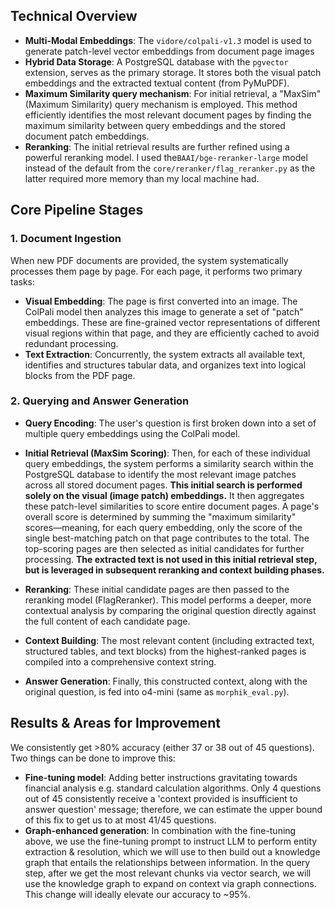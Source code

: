 ## Technical Overview

*   **Multi-Modal Embeddings**: The `vidore/colpali-v1.3` model is used to generate patch-level vector embeddings from document page images
*   **Hybrid Data Storage**: A PostgreSQL database with the `pgvector` extension, serves as the primary storage. It stores both the visual patch embeddings and the extracted textual content (from PyMuPDF).
*   **Maximum Similarity query mechanism**: For initial retrieval, a "MaxSim" (Maximum Similarity) query mechanism is employed. This method efficiently identifies the most relevant document pages by finding the maximum similarity between query embeddings and the stored document patch embeddings.
*   **Reranking**: The initial retrieval results are further refined using a powerful reranking model. I used the`BAAI/bge-reranker-large` model instead of the default from the `core/reranker/flag_reranker.py` as the latter required more memory than my local machine had.

## Core Pipeline Stages

### 1. Document Ingestion

When new PDF documents are provided, the system systematically processes them page by page. For each page, it performs two primary tasks:

*   **Visual Embedding**: The page is first converted into an image. The ColPali model then analyzes this image to generate a set of "patch" embeddings. These are fine-grained vector representations of different visual regions within that page, and they are efficiently cached to avoid redundant processing.
*   **Text Extraction**: Concurrently, the system extracts all available text, identifies and structures tabular data, and organizes text into logical blocks from the PDF page.

### 2. Querying and Answer Generation

*   **Query Encoding**: The user's question is first broken down into a set of multiple query embeddings using the ColPali model. 

*   **Initial Retrieval (MaxSim Scoring)**: Then, for each of these individual query embeddings, the system performs a similarity search within the PostgreSQL database to identify the most relevant image patches across all stored document pages. **This initial search is performed solely on the visual (image patch) embeddings.** It then aggregates these patch-level similarities to score entire document pages. A page's overall score is determined by summing the "maximum similarity" scores—meaning, for each query embedding, only the score of the single best-matching patch on that page contributes to the total. The top-scoring pages are then selected as initial candidates for further processing. **The extracted text is not used in this initial retrieval step, but is leveraged in subsequent reranking and context building phases.**

*   **Reranking**: These initial candidate pages are then passed to the reranking model (FlagReranker). This model performs a deeper, more contextual analysis by comparing the original question directly against the full content of each candidate page.

*   **Context Building**: The most relevant content (including extracted text, structured tables, and text blocks) from the highest-ranked pages is compiled into a comprehensive context string.

*   **Answer Generation**: Finally, this constructed context, along with the original question, is fed into o4-mini (same as `morphik_eval.py`).

## Results & Areas for Improvement

We consistently get >80% accuracy (either 37 or 38 out of 45 questions). Two things can be done to improve this:

*  **Fine-tuning model**: Adding better instructions gravitating towards financial analysis e.g. standard calculation algorithms. Only 4 questions out of 45 consistently receive a 'context provided is insufficient to answer question' message; therefore, we can estimate the upper bound of this fix to get us to at most 41/45 questions.
*  **Graph-enhanced generation**: In combination with the fine-tuning above, we use the fine-tuning prompt to instruct LLM to perform entity extraction & resolution, which we will use to then build out a knowledge graph that entails the relationships between information. In the query step, after we get the most relevant chunks via vector search, we will use the knowledge graph to expand on context via graph connections. This change will ideally elevate our accuracy to ~95%. 
